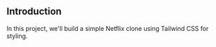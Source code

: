 ## Introduction
In this project, we'll build a simple Netflix clone using Tailwind CSS for styling.
